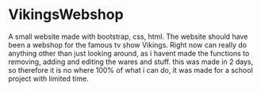# VikingsWebshop
A small website made with bootstrap, css, html. The website should have been a webshop for the famous tv show Vikings. Right now can really do anything other than  just looking around, as i havent made the functions to removing, adding and editing the wares and stuff.
this was made in 2 days, so therefore it is no where 100% of what i can do, it was made for a school project with limited time.
